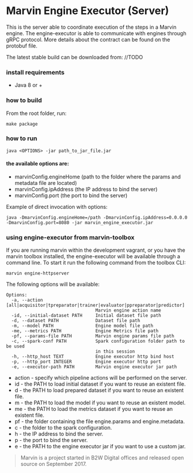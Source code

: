 # Marvin Engine Executor (Server)

This is the server able to coordinate execution of the steps in a Marvin engine. The engine-executor
is able to communicate with engines through gRPC protocol. More details about the contract can be found 
on the protobuf file.

The latest stable build can be downloaded from: //TODO

### install requirements

- Java 8 or +

### how to build

From the root folder, run: 

```
make package
```

### how to run

```
java <OPTIONS> -jar path_to_jar_file.jar
```

#### the available options are:

- marvinConfig.engineHome (path to the folder where the params and metadata file are located)
- marvinConfig.ipAddress (the IP address to bind the server)
- marvinConfig.port (the port to bind the server)

Example of direct invocation with options:

```
java -DmarvinConfig.engineHome=/path -DmarvinConfig.ipAddress=0.0.0.0 -DmarvinConfig.port=8080 -jar marvin_engine_executor.jar
```

### using engine-executor from marvin-toolbox

If you are running marvin within the development vagrant, or you have the marvin toolbox installed, 
the engine-executor will be available through a command line. To start it run the following command
from the toolbox CLI: 

```
marvin engine-httpserver
```

The following options will be available:
```
Options:
  -a, --action [all|acquisitor|tpreparator|trainer|evaluator|ppreparator|predictor]
                                  Marvin engine action name
  -id, --initial-dataset PATH     Initial dataset file path
  -d, --dataset PATH              Dataset file path
  -m, --model PATH                Engine model file path
  -me, --metrics PATH             Engine Metrics file path
  -pf, --params-file PATH         Marvin engine params file path
  -c, --spark-conf PATH           Spark configuration folder path to be used
                                  in this session
  -h, --http_host TEXT            Engine executor http bind host
  -p, --http_port INTEGER         Engine executor http port
  -e, --executor-path PATH        Marvin engine executor jar path
```

- action - specify which pipeline actions will be performed on the server.
- id - the PATH to load initial dataset if you want to reuse an existent file.
- d - the PATH to load prepared dataset if you want to reuse an existent file.
- m - the PATH to load the model if you want to reuse an existent model.
- me - the PATH to load the metrics dataset if you want to reuse an existent file.
- pf - the folder containing the file engine.params and engine.metadata.
- c - the folder to the spark configuration.
- h - the IP address to bind the server.
- p - the port to bind the server.
- e - the PATH to the engine executor jar if you want to use a custom jar.

> Marvin is a project started in B2W Digital offices and released open source on September 2017.
